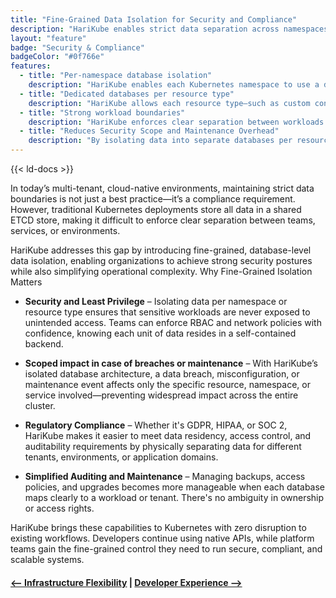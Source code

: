 ```yaml
---
title: "Fine-Grained Data Isolation for Security and Compliance"
description: "HariKube enables strict data separation across namespaces, resource types, or services—helping organizations meet security and compliance requirements without sacrificing scalability or performance."
layout: "feature"
badge: "Security & Compliance"
badgeColor: "#0f766e"
features:
  - title: "Per-namespace database isolation"
    description: "HariKube enables each Kubernetes namespace to use a dedicated database, ensuring strict separation of data between teams, tenants, or environments. This enhances security, simplifies compliance, and prevents noisy-neighbor performance issues."
  - title: "Dedicated databases per resource type"
    description: "HariKube allows each resource type—such as custom controllers, CRDs, or microservices—to be backed by its own database. This separation improves performance tuning, access control, and fault isolation across distinct workloads."
  - title: "Strong workload boundaries"
    description: "HariKube enforces clear separation between workloads by isolating their data at the database level, reducing cross-service interference and limiting the blast radius of failures—critical for secure, multi-tenant, and regulated environments."
  - title: "Reduces Security Scope and Maintenance Overhead"
    description: "By isolating data into separate databases per resource, service, or namespace, HariKube limits the impact of security vulnerabilities and database maintenance or downtimes."
---
```


{{< ld-docs >}}

In today’s multi-tenant, cloud-native environments, maintaining strict data boundaries is not just a best practice—it’s a compliance requirement. However, traditional Kubernetes deployments store all data in a shared ETCD store, making it difficult to enforce clear separation between teams, services, or environments.

HariKube addresses this gap by introducing fine-grained, database-level data isolation, enabling organizations to achieve strong security postures while also simplifying operational complexity.
Why Fine-Grained Isolation Matters

 - **Security and Least Privilege** – Isolating data per namespace or resource type ensures that sensitive workloads are never exposed to unintended access. Teams can enforce RBAC and network policies with confidence, knowing each unit of data resides in a self-contained backend.

 - **Scoped impact in case of breaches or maintenance** – With HariKube’s isolated database architecture, a data breach, misconfiguration, or maintenance event affects only the specific resource, namespace, or service involved—preventing widespread impact across the entire cluster.

 - **Regulatory Compliance** – Whether it's GDPR, HIPAA, or SOC 2, HariKube makes it easier to meet data residency, access control, and auditability requirements by physically separating data for different tenants, environments, or application domains.

 - **Simplified Auditing and Maintenance** – Managing backups, access policies, and upgrades becomes more manageable when each database maps clearly to a workload or tenant. There's no ambiguity in ownership or access rights.

HariKube brings these capabilities to Kubernetes with zero disruption to existing workflows. Developers continue using native APIs, while platform teams gain the fine-grained control they need to run secure, compliant, and scalable systems.

#### [<-- Infrastructure Flexibility](/features/flexible-stack/) | [Developer Experience -->](/features/developer-experience/)